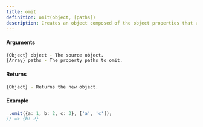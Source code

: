 ```yaml
---
title: omit
definition: omit(object, [paths])
description: Creates an object composed of the object properties that are not included in the given `paths`.
---
```



#### Arguments


```bash
{Object} object - The source object.
{Array} paths - The property paths to omit.
```


#### Returns


```bash
{Object} - Returns the new object.
```


#### Example


```ts
_.omit({a: 1, b: 2, c: 3}, ['a', 'c']);
// => {b: 2}
```